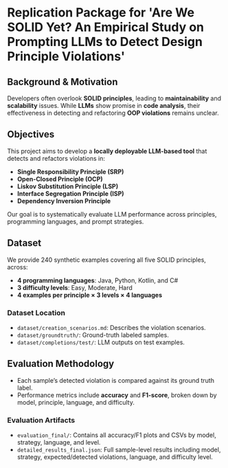 # Replication Package for 'Are We SOLID Yet? An Empirical Study on Prompting LLMs to Detect Design Principle Violations'

## Background & Motivation
Developers often overlook **SOLID principles**, leading to **maintainability** and **scalability** issues. While **LLMs** show promise in **code analysis**, their effectiveness in detecting and refactoring **OOP violations** remains unclear.

## Objectives
This project aims to develop a **locally deployable LLM-based tool** that detects and refactors violations in:

- **Single Responsibility Principle (SRP)**
- **Open-Closed Principle (OCP)**
- **Liskov Substitution Principle (LSP)**
- **Interface Segregation Principle (ISP)**
- **Dependency Inversion Principle**

Our goal is to systematically evaluate LLM performance across principles, programming languages, and prompt strategies.


## Dataset

We provide 240 synthetic examples covering all five SOLID principles, across:

- **4 programming languages**: Java, Python, Kotlin, and C#
- **3 difficulty levels**: Easy, Moderate, Hard
- **4 examples per principle × 3 levels × 4 languages**

### Dataset Location

- `dataset/creation_scenarios.md`: Describes the violation scenarios.
- `dataset/groundtruth/`: Ground-truth labeled samples.
- `dataset/completions/test/`: LLM outputs on test examples.


## Evaluation Methodology

- Each sample’s detected violation is compared against its ground truth label.
- Performance metrics include **accuracy** and **F1-score**, broken down by model, principle, language, and difficulty.

### Evaluation Artifacts

- `evaluation_final/`: Contains all accuracy/F1 plots and CSVs by model, strategy, language, and level.
- `detailed_results_final.json`: Full sample-level results including model, strategy, expected/detected violations, language, and difficulty level.




